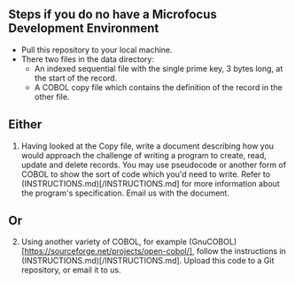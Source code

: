 Steps if you do no have a Microfocus Development Environment
------------------------------------------------------------

* Pull this repository to your local machine.
* There two files in the data directory:
    - An indexed sequential file with the single prime key, 3 bytes long, at the start of the record.
    - A COBOL copy file which contains the definition of the record in the other file.
    
Either
------
    
1. Having looked at the Copy file, write a document describing how you would approach the challenge of writing a program to create, read, update and delete records. You may use pseudocode or another form of COBOL to show the sort of code which you'd need to write. Refer to (INSTRUCTIONS.md)[/INSTRUCTIONS.md] for more information about the program's specification. Email us with the document.
    
Or
--
    
2. Using another variety of COBOL, for example (GnuCOBOL)[https://sourceforge.net/projects/open-cobol/], follow the instructions in (INSTRUCTIONS.md)[/INSTRUCTIONS.md]. Upload this code to a Git repository, or email it to us.

